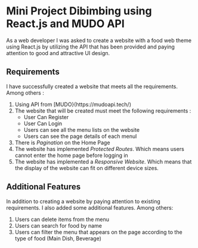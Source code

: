<h1>Mini Project Dibimbing using React.js and MUDO API</h1>

<p>
  As a web developer I was asked to create a website with a food web theme using React.js by utilizing the API that has been provided and paying attention to good and attractive UI design.</p>

<h2>Requirements</h2>

<p>I have successfully created a website that meets all the requirements. Among others :</p>
<ol> 
  <li>Using API from [MUDO}(https://mudoapi.tech/)</li>
  <li>
    The website that will be created must meet the following requirements :
    <ul>
      <li>User Can Register</li>
      <li>User Can Login</li>
      <li>Users can see all the menu lists on the website</li>
      <li>Users can see the page details of each menul</li>
    </ul>
  </li>
  <li>There is <i>Pagination</i> on the Home Page</li>
  <li>The website has implemented <i>Protected Routes</i>. Which means users cannot enter the home page before logging in</li>
  <li>The website has implemented a <i>Responsive Website</i>. Which means that the display of the website can fit on different device sizes.</li>
</ol>

<h2>Additional Features</h2>

<p>In addition to creating a website by paying attention to existing requirements. I also added some additional features. Among others:</p>
<ol>
  <li>Users can delete items from the menu</li>
  <li>Users can search for food by name</li>
  <li>Users can filter the menu that appears on the page according to the type of food (Main Dish, Beverage)</li>
</ol>

<p></p>
